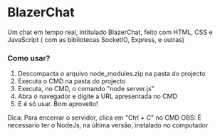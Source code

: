 # BlazerChat
Um chat em tempo real, intitulado BlazerChat, feito com HTML, CSS e JavaScript ( com as bibliotecas SocketIO, Express, e outras)

### Como usar?

1. Descompacta o arquivo node_modules.zip na pasta do projecto
2. Executa o CMD na pasta do projecto
3. Executa, no CMD, o comando "node server.js"
4. Abra o navegador e digite a URL apresentada no CMD
5. E é só usar. Bom aproveito!

Dica: Para encerrar o servidor, clica em "Ctrl + C" no CMD
OBS: É necessario ter o NodeJs, na última versão, instalado no computador
